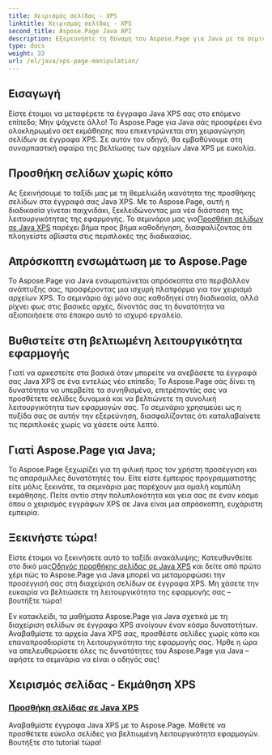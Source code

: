 ```yaml
---
title: Χειρισμός σελίδας - XPS
linktitle: Χειρισμός σελίδας - XPS
second_title: Aspose.Page Java API
description: Εξερευνήστε τη δύναμη του Aspose.Page για Java με τα σεμινάρια μας. Αναβαθμίστε τα έγγραφα Java XPS προσθέτοντας αβίαστα σελίδες για βελτιωμένη λειτουργικότητα εφαρμογής.
type: docs
weight: 33
url: /el/java/xps-page-manipulation/
---
```


## Εισαγωγή

Είστε έτοιμοι να μεταφέρετε τα έγγραφα Java XPS σας στο επόμενο επίπεδο; Μην ψάχνετε άλλο! Το Aspose.Page για Java σάς προσφέρει ένα ολοκληρωμένο σετ εκμάθησης που επικεντρώνεται στη χειραγώγηση σελίδων σε έγγραφα XPS. Σε αυτόν τον οδηγό, θα εμβαθύνουμε στη συναρπαστική σφαίρα της βελτίωσης των αρχείων Java XPS με ευκολία.

## Προσθήκη σελίδων χωρίς κόπο

 Ας ξεκινήσουμε το ταξίδι μας με τη θεμελιώδη ικανότητα της προσθήκης σελίδων στα έγγραφά σας Java XPS. Με το Aspose.Page, αυτή η διαδικασία γίνεται παιχνιδάκι, ξεκλειδώνοντας μια νέα διάσταση της λειτουργικότητας της εφαρμογής. Το σεμινάριο μας για[Προσθήκη σελίδων σε Java XPS](./add-page/) παρέχει βήμα προς βήμα καθοδήγηση, διασφαλίζοντας ότι πλοηγείστε αβίαστα στις περιπλοκές της διαδικασίας.

## Απρόσκοπτη ενσωμάτωση με το Aspose.Page

Το Aspose.Page για Java ενσωματώνεται απρόσκοπτα στο περιβάλλον ανάπτυξης σας, προσφέροντας μια ισχυρή πλατφόρμα για τον χειρισμό αρχείων XPS. Το σεμινάριο όχι μόνο σας καθοδηγεί στη διαδικασία, αλλά ρίχνει φως στις βασικές αρχές, δίνοντάς σας τη δυνατότητα να αξιοποιήσετε στο έπακρο αυτό το ισχυρό εργαλείο.

## Βυθιστείτε στη βελτιωμένη λειτουργικότητα εφαρμογής

Γιατί να αρκεστείτε στα βασικά όταν μπορείτε να ανεβάσετε τα έγγραφά σας Java XPS σε ένα εντελώς νέο επίπεδο; Το Aspose.Page σάς δίνει τη δυνατότητα να υπερβείτε τα συνηθισμένα, επιτρέποντάς σας να προσθέτετε σελίδες δυναμικά και να βελτιώνετε τη συνολική λειτουργικότητα των εφαρμογών σας. Το σεμινάριο χρησιμεύει ως η πυξίδα σας σε αυτήν την εξερεύνηση, διασφαλίζοντας ότι καταλαβαίνετε τις περιπλοκές χωρίς να χάσετε ούτε λεπτό.

## Γιατί Aspose.Page για Java;

Το Aspose.Page ξεχωρίζει για τη φιλική προς τον χρήστη προσέγγιση και τις απαράμιλλες δυνατότητές του. Είτε είστε έμπειρος προγραμματιστής είτε μόλις ξεκινάτε, τα σεμινάρια μας παρέχουν μια ομαλή καμπύλη εκμάθησης. Πείτε αντίο στην πολυπλοκότητα και γεια σας σε έναν κόσμο όπου ο χειρισμός εγγράφων XPS σε Java είναι μια απρόσκοπτη, ευχάριστη εμπειρία.

## Ξεκινήστε τώρα!

 Είστε έτοιμοι να ξεκινήσετε αυτό το ταξίδι ανακάλυψης; Κατευθυνθείτε στο δικό μας[Οδηγός προσθήκης σελίδας σε Java XPS](./add-page/) και δείτε από πρώτο χέρι πώς το Aspose.Page για Java μπορεί να μεταμορφώσει την προσέγγισή σας στη διαχείριση σελίδων σε έγγραφα XPS. Μη χάσετε την ευκαιρία να βελτιώσετε τη λειτουργικότητα της εφαρμογής σας – βουτήξτε τώρα!

Εν κατακλείδι, τα μαθήματα Aspose.Page για Java σχετικά με τη διαχείριση σελίδων σε έγγραφα XPS ανοίγουν έναν κόσμο δυνατοτήτων. Αναβαθμίστε τα αρχεία Java XPS σας, προσθέστε σελίδες χωρίς κόπο και επαναπροσδιορίστε τη λειτουργικότητα της εφαρμογής σας. Ήρθε η ώρα να απελευθερώσετε όλες τις δυνατότητες του Aspose.Page για Java – αφήστε τα σεμινάρια να είναι ο οδηγός σας!
## Χειρισμός σελίδας - Εκμάθηση XPS
### [Προσθήκη σελίδας σε Java XPS](./add-page/)
Αναβαθμίστε έγγραφα Java XPS με το Aspose.Page. Μάθετε να προσθέτετε εύκολα σελίδες για βελτιωμένη λειτουργικότητα εφαρμογών. Βουτήξτε στο tutorial τώρα!